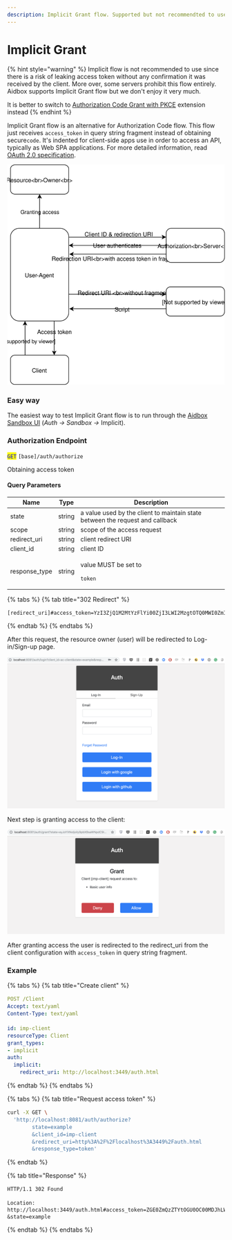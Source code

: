 ```yaml
---
description: Implicit Grant flow. Supported but not recommendted to use
---
```


# Implicit Grant

{% hint style="warning" %}
Implicit flow is not recommended to use since there is a risk of leaking access token without any confirmation it was received by the client. More over, some servers prohibit this flow entirely. Aidbox supports Implicit Grant flow but we don't enjoy it very much.

It is better to switch to [Authorization Code Grant with PKCE](authorization-code.md) extension instead
{% endhint %}

Implicit Grant flow is an alternative for Authorization Code flow. This flow just receives `access_token` in query string fragment instead of obtaining secure`code`. It's indented for client-side apps use in order to access an API, typically as Web SPA applications. For more detailed information, read [OAuth 2.0 specification](https://tools.ietf.org/html/rfc6749#section-4.2).

![Basic scheme](../../../.gitbook/assets/untitled-diagram-page-4.svg)

### Easy way

The easiest way to test Implicit Grant flow is to run through the [Aidbox Sandbox UI](./#auth-sandbox) (_Auth -> Sandbox ->_ Implicit).

### Authorization Endpoint

<mark style="color:blue;">`GET`</mark> `[base]/auth/authorize`

Obtaining access token

#### Query Parameters

| Name           | Type   | Description                                                                   |
| -------------- | ------ | ----------------------------------------------------------------------------- |
| state          | string | a value used by the client to maintain state between the request and callback |
| scope          | string | scope of the access request                                                   |
| redirect\_uri  | string | client redirect URI                                                           |
| client\_id     | string | client ID                                                                     |
| response\_type | string | <p>value MUST be set to</p><p><code>token</code></p>                          |

{% tabs %}
{% tab title="302 Redirect" %}
```
[redirect_uri]#access_token=YzI3ZjQ1M2MtYzFlYi00ZjI3LWI2MzgtOTQ0MWI0ZmIzZjBi&state=eyJoYXNoIjoiIy9pbXBsaWNpdC9iYXNpYyIsImZvcm0tZGF0YSI6eyJ0eXBlIjoiYmFzaWMiLCJiYXNpYyI6eyJjbGllbnQtaWQiOiJpbXAtY2xpZW50In19LCJmb3JtLXBhdGgiOiJpbXBsaWNpdC1wYWdlIn0%3D
```
{% endtab %}
{% endtabs %}

After this request, the resource owner (user) will be redirected to Log-in/Sign-up page.

![Example](../../../.gitbook/assets/screenshot-2019-02-11-18.15.41.png)

Next step is granting access to the client:

![Example](../../../.gitbook/assets/screenshot-2019-02-11-19.47.39.png)

After granting access the user is redirected to the redirect\_uri from the client configuration with `access_token` in query string fragment.

### Example

{% tabs %}
{% tab title="Create client" %}
```yaml
POST /Client
Accept: text/yaml
Content-Type: text/yaml

id: imp-client
resourceType: Client
grant_types:
- implicit
auth:
  implicit:
    redirect_uri: http://localhost:3449/auth.html
```
{% endtab %}
{% endtabs %}

{% tabs %}
{% tab title="Request access token" %}
```bash
curl -X GET \
  'http://localhost:8081/auth/authorize?
        state=example
        &client_id=imp-client
        &redirect_uri=http%3A%2F%2Flocalhost%3A3449%2Fauth.html
        &response_type=token'
```
{% endtab %}

{% tab title="Response" %}
```
HTTP/1.1 302 Found

Location: http://localhost:3449/auth.html#access_token=ZGE0ZmQzZTYtOGU0OC00MDJhLWFkN2ItZTg5ZmViYjdmNTQ2
&state=example
```
{% endtab %}
{% endtabs %}
